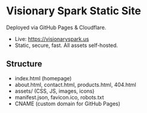 # Visionary Spark Static Site

Deployed via GitHub Pages & Cloudflare.
- Live: https://visionaryspark.us
- Static, secure, fast. All assets self-hosted.

## Structure

- index.html (homepage)
- about.html, contact.html, products.html, 404.html
- assets/ (CSS, JS, images, icons)
- manifest.json, favicon.ico, robots.txt
- CNAME (custom domain for GitHub Pages)
